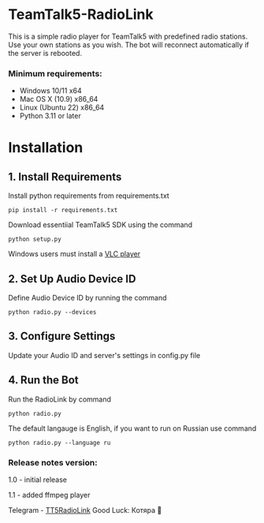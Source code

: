# TeamTalk5-RadioLink
This is a simple radio player for TeamTalk5 with predefined radio stations. Use your own stations as you wish. The bot will reconnect automatically if the server is rebooted.

### Minimum requirements:
* Windows 10/11       x64
* Mac OS X (10.9)     x86_64
* Linux (Ubuntu 22)   x86_64
* Python 3.11 or later

# Installation 

## 1. Install Requirements
Install python requirements from requirements.txt
```shell script
pip install -r requirements.txt
```
Download essentiial TeamTalk5 SDK using the command
```shell script
python setup.py
```
Windows users must install a <a href = "https://www.videolan.org/vlc/download-windows.html">VLC player</a>

## 2. Set Up Audio Device ID
Define Audio Device ID by running the command
```shell script
python radio.py --devices
```

## 3. Configure Settings
Update your Audio ID and server's settings in config.py file

## 4. Run the Bot
Run the RadioLink by command
```shell script
python radio.py
```

The default langauge is English, if you want to run on Russian use command
```shell script
python radio.py --language ru
```

### Release notes version:
1.0 - initial release

1.1 - added ffmpeg player

Telegram - <a href="https://t.me/TT5RadioLink"> TT5RadioLink</a>
Good Luck:
Котяра 🐾


